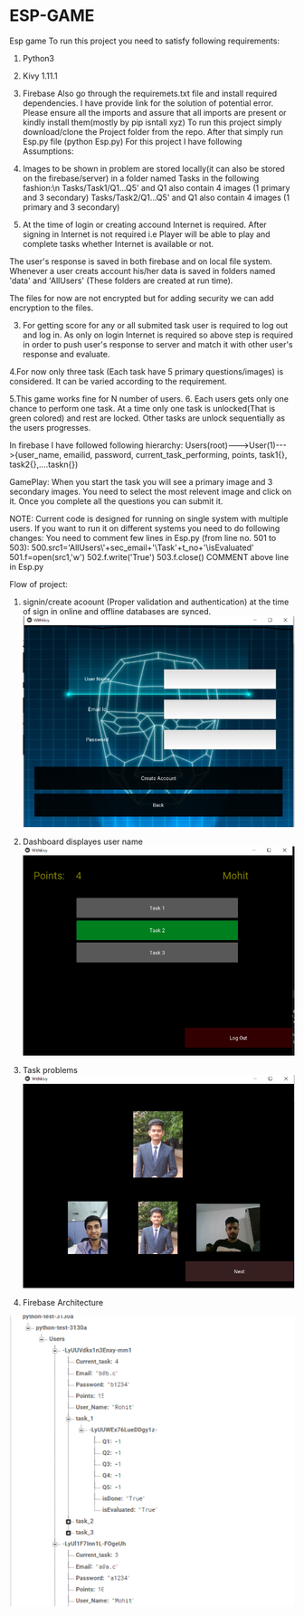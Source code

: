 # ESP-GAME
Esp game
To run this project you need to satisfy following requirements:
1. Python3
2. Kivy 1.11.1
3. Firebase
Also go through the requiremets.txt file and install required dependencies. I have provide link for the solution of potential error.
Please ensure all the imports and assure that all imports are present or kindly install them(mostly by pip isntall xyz)
To run this project simply download/clone the Project folder from the repo.
After that simply run Esp.py file (python Esp.py)
For this project I have following Assumptions:
1. Images to be shown in problem are stored locally(it can also be stored on the firebase/server) in a folder named  Tasks in the following fashion:\n
 Tasks/Task1/Q1...Q5'  and  Q1 also contain 4 images (1 primary and 3 secondary)
 Tasks/Task2/Q1...Q5'  and  Q1 also contain 4 images (1 primary and 3 secondary) 
 
 
 
 2. At the time of login or creating accound Internet is required. After signing in Internet is not required i.e Player will be able to play and complete tasks whether Internet is available or not. 
 
The user's response is saved in both firebase and on local file system. Whenever a user creats account his/her data is saved in folders named 'data' and 'AllUsers' (These folders are created at run time).
 
The files for now are not encrypted but for adding security we can add encryption to the files.

3. For getting score for any or all submited task user is required to log out and log in. As only on login Internet is required so above step is required in order to push user's response to server and match it with other user's response and evaluate.

4.For now only three task (Each task have 5 primary questions/images) is considered. It can be varied according to the requirement.

5.This game works fine for N number of users.
6. Each users gets only one chance to perform one task.
At a time only one task is unlocked(That is green colored) and rest are locked. Other tasks are unlock sequentially as the users progresses.

In firebase I have followed following hierarchy:
              Users(root)--->User(1)--->{user_name, emailid, password, current_task_performing, points, task1{}, task2{},....taskn{})
              
 GamePlay:
When you start the task you will see a primary image and 3 secondary images. You need to select the most relevent image and click on it.
Once you complete all the questions you can submit it.

NOTE:
Current code is designed for running on single system with multiple users. If you want to run it on different systems you need to do following changes:
You need to comment few lines in Esp.py (from line no. 501 to 503):
                              500.src1='AllUsers\\'+sec_email+'\Task'+t_no+'\isEvaluated'
                              501.f=open(src1,'w')
                              502.f.write('True')
                              503.f.close()
                              COMMENT above line in Esp.py 

 Flow of project:
 
 1. signin/create acoount (Proper validation and authentication) at the time of sign in online and offline databases are synced.
 ![](Images/newuser.png)
 
 2. Dashboard displayes user name 
 ![](Images/Dash.png)
 
 
 3. Task problems                                
 ![](Images/Problems.png)  
 
 4. Firebase Architecture
 
 ![](Images/Firebase.png)
 
 
 
                  

